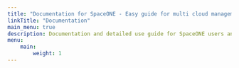 ```yaml
---
title: "Documentation for SpaceONE - Easy guide for multi cloud management"
linkTitle: "Documentation"
main_menu: true
description: Documentation and detailed use guide for SpaceONE users and opensource contributors.
menu:
    main:
        weight: 1
---
```

